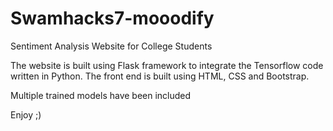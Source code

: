 # Swamhacks7-mooodify
Sentiment Analysis Website for College Students

The website is built using Flask framework to integrate the Tensorflow code written in Python. 
The front end is built using HTML, CSS and Bootstrap.

Multiple trained models have been included

Enjoy ;)
